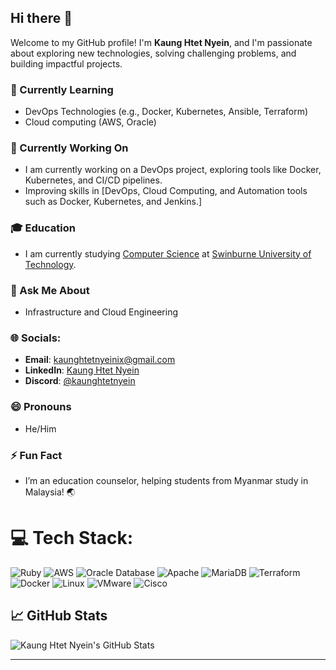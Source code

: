 ## Hi there 👋  

Welcome to my GitHub profile! I'm **Kaung Htet Nyein**, and I'm passionate about exploring new technologies, solving challenging problems, and building impactful projects.  

### 🌱 Currently Learning
- DevOps Technologies  (e.g., Docker, Kubernetes, Ansible, Terraform)  
- Cloud computing (AWS, Oracle)

### 🔭 Currently Working On
- I am currently working on a DevOps project, exploring tools like Docker, Kubernetes, and CI/CD pipelines.
- Improving skills in [DevOps, Cloud Computing, and Automation tools such as Docker, Kubernetes, and Jenkins.] 

### 🎓 Education
- I am currently studying [Computer Science](https://www.swinburne.edu.au/) at [Swinburne University of Technology](https://www.swinburne.edu.au/).

### 💬 Ask Me About
- Infrastructure and Cloud Engineering


### 🌐 Socials:
- **Email**: [kaunghtetnyeinix@gmail.com](mailto:kaunghtetnyeinix@gmail.com)  
- **LinkedIn**: [Kaung Htet Nyein](https://www.linkedin.com/in/kaung-htet-nyein-4131902bb/)  
- **Discord**: [@kaunghtetnyein](https://discord.com/)

### 😄 Pronouns
- He/Him  

### ⚡ Fun Fact
- I’m an education counselor, helping students from Myanmar study in Malaysia! 🌏

# 💻 Tech Stack:
![Ruby](https://img.shields.io/badge/ruby-%23CC342D.svg?style=flat&logo=ruby&logoColor=white) 
![AWS](https://img.shields.io/badge/AWS-%23FF9900.svg?style=flat&logo=amazon-aws&logoColor=white) 
![Oracle Database](https://img.shields.io/badge/Oracle-F80000?style=flat&logo=oracle&logoColor=white) 
![Apache](https://img.shields.io/badge/apache-%23D42029.svg?style=flat&logo=apache&logoColor=white) 
![MariaDB](https://img.shields.io/badge/MariaDB-003545?style=flat&logo=mariadb&logoColor=white) 
![Terraform](https://img.shields.io/badge/terraform-%235835CC.svg?style=flat&logo=terraform&logoColor=white) 
![Docker](https://img.shields.io/badge/docker-%230db7ed.svg?style=flat&logo=docker&logoColor=white)
![Linux](https://img.shields.io/badge/Linux-%23FCC624.svg?style=flat&logo=linux&logoColor=black)
![VMware](https://img.shields.io/badge/VMware-%230CA7E6.svg?style=flat&logo=vmware&logoColor=white)
![Cisco](https://img.shields.io/badge/Cisco-%231C6B8C.svg?style=flat&logo=cisco&logoColor=white)






## 📈 GitHub Stats

![Kaung Htet Nyein's GitHub Stats](https://github-readme-stats.vercel.app/api?username=kaunghtetnyein9&show_icons=true&theme=radical)

---
